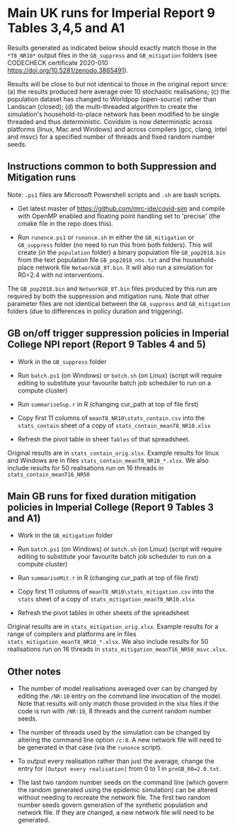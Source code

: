 # Main UK runs for Imperial Report 9 Tables 3,4,5 and A1

Results generated as indicated below should exactly match those in the `*T8_NR10*` output files in the `GB_suppress` and `GB_mitigation` folders (see CODECHECK certificate 2020-010
https://doi.org/10.5281/zenodo.3865491). 

Results will be close to but not identical to those in the original report since: (a) the results produced here average over 10 stochastic realisations; (c) the population dataset has changed to Worldpop (open-source) rather than Landscan (closed); (d) the multi-threaded algorithm to create the simulation's household-to-place network has been modified to be single threaded and thus deterministic. Covidsim is now deterministic across platforms (linux, Mac and Windows) and across compilers (gcc, clang, intel and msvc) for a specified number of threads and fixed random number seeds.

## Instructions common to both Suppression and Mitigation runs

Note: `.ps1` files are Microsoft Powershell scripts and `.sh` are bash scripts. 

- Get latest master of https://github.com/mrc-ide/covid-sim and compile with OpenMP enabled and floating point handling set to 'precise' (the cmake file in the repo does this).

- Run `runonce.ps1` or `runonce.sh` in either the `GB_mitigation` or `GB_suppress` folder (no need to run this from both folders). This will create (in the `population` folder) a binary population file `GB_pop2018.bin` from the text population file `GB_pop2018_nhs.txt` and the household-place network file `NetworkGB_8T.bin`. It will also run a simulation for R0=2.4 with no interventions. 

The `GB_pop2018.bin` and `NetworkGB_8T.bin` files produced by this run are required by both the suppression and mitigation runs. Note that other parameter files are not identical between the `GB_suppress` and `GB_mitigation` folders (due to differences in policy duration and triggering). 

##  GB on/off trigger suppression policies in Imperial College NPI report (Report 9 Tables 4 and 5)

- Work in the `GB_suppress` folder

- Run `batch.ps1` (on Windows) or `batch.sh` (on Linux) (script will require editing to substitute your favourite batch job scheduler to run on a compute cluster)

- Run `summariseSup.r` in R (changing cur_path at top of file first)

- Copy first 11 columns of `meanT8_NR10\stats_contain.csv` into the `stats_contain` sheet of a copy of `stats_contain_meanT8_NR10.xlsx`

- Refresh the pivot table in sheet `Tables` of that spreadsheet.

Original results are in `stats_contain_orig.xlsx`. Example results for linux and Windows are in files `stats_contain_meanT8_NR10_*.xlsx`. We also include results for 50 realisations run on 16 threads in `stats_contain_meanT16_NR50`

## Main GB runs for fixed duration mitigation policies in Imperial College  (Report 9 Tables 3 and A1)

- Work in the `GB_mitigation` folder

- Run `batch.ps1` (on Windows) or `batch.sh` (on Linux) (script will require editing to substitute your favourite batch job scheduler to run on a compute cluster)

- Run `summariseMit.r` in R (changing cur_path at top of file first)

- Copy first 11 columns of `meanT8_NR10\stats_mitigation.csv` into the `stats` sheet of a copy of `stats_mitigation_meanT8_NR10.xlsx`

- Refresh the pivot tables in other sheets of the spreadsheet

Original results are in `stats_mitigation_orig.xlsx`. Example results for a range of compilers and platforms are in files `stats_mitigation_meanT8_NR10_*.xlsx`. We also include results for 50 realisations run on 16 threads in `stats_mitigation_meanT16_NR50_msvc.xlsx`.

## Other notes

- The number of model realisations averaged over can by changed by editing the `/NR:10` entry on the command line invocation of the model.
Note that results will only match those provided in the xlsx files if the code is run with `/NR:10`, 8 threads and the current random number seeds.

- The number of threads used by the simulation can be changed by altering the command line option `/c:8`. 
A new network file will need to be generated in that case (via the `runonce` script).
 
- To output every realisation rather than just the average, change the entry for `[Output every realisation]` from 0 to 1 in `preGB_R0=2.0.txt`.

- The last two random number seeds on the command line (which govern the random generated using the epidemic simulation) can be altered without
needing to recreate the network file. The first two random number seeds govern generation of the synthetic population and network file. If they are
changed, a new network file will need to be generated.